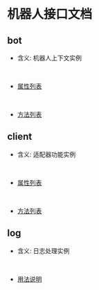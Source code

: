 # 机器人接口文档

## bot

* 含义: 机器人上下文实例 
<br>

* [属性列表](./botAttr.md#属性)

<br>

* [方法列表](./botAttr.md#方法)

## client

* 含义: 适配器功能实例
<br>

* [属性列表](./clientAttr.md#属性)

<br>

* [方法列表](./clientAttr.md#方法)

## log

* 含义: 日志处理实例
<br>

* [用法说明](./logFunc.md#日志用法说明)